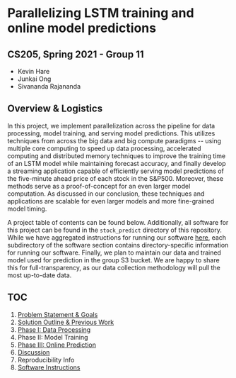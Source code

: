 # Parallelizing LSTM training and online model predictions

## CS205, Spring 2021 - Group 11

- Kevin Hare
- Junkai Ong
- Sivananda Rajananda

## Overview &  Logistics

In this project, we implement parallelization across the pipeline for data processing, model training, and serving model predictions. This utilizes techniques from across the big data and big compute paradigms -- using multiple core computing to speed up data processing, accelerated computing and distributed memory techniques to improve the training time of an LSTM model while maintaining forecast accuracy, and finally develop a streaming application capable of efficiently serving model predictions of the five-minute ahead price of each stock in the S&P500. Moreover, these methods serve as a proof-of-concept for an even larger model computation. As discussed in our conclusion, these techniques and applications are scalable for even larger models and more fine-grained model timing.



A project table of contents can be found below. Additionally, all software for this project can be found in the `stock_predict` directory of this repository. While we have aggregated instructions for running our software [here](https://github.com/vrsivananda/CS205_FinalProject/blob/master/docs/instructions.md), each subdirectory of the software section contains directory-specific information for running our software. Finally, we plan to maintain our data and trained model used for prediction in the group S3 bucket. We are happy to share this for full-transparency, as our data collection methodology will pull the most up-to-date data.

## TOC

1. [Problem Statement & Goals](https://github.com/vrsivananda/CS205_FinalProject/blob/master/docs/motivation.md)
2. [Solution Outline & Previous Work](https://github.com/vrsivananda/CS205_FinalProject/blob/master/docs/background.md)
3. [Phase I: Data Processing](https://github.com/vrsivananda/CS205_FinalProject/blob/master/docs/processing.md)
4. Phase II: Model Training
5. [Phase III: Online Prediction](https://github.com/vrsivananda/CS205_FinalProject/blob/master/docs/prediction.md)
6. [Discussion](https://github.com/vrsivananda/CS205_FinalProject/blob/master/docs/discussion.md)
7. Reproducibility Info
8. [Software Instructions](https://github.com/vrsivananda/CS205_FinalProject/blob/master/docs/instructions.md)